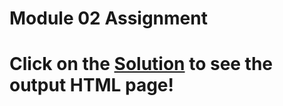 

# Module 02 Assignment

# Click on the [Solution](https://blrajkumar.github.io/Coursera_HTML_CSS_JS/mod2_solution/index.html) to see the output HTML page!
